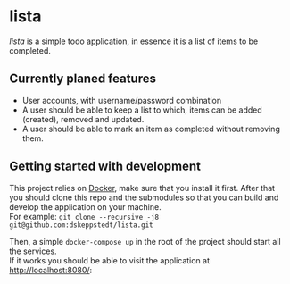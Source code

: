 # lista
_lista_ is a simple todo application, in essence it is a list of items to be completed.

## Currently planed features

* User accounts, with username/password combination
* A user should be able to keep a list to which, items can be added (created), removed and updated.
* A user should be able to mark an item as completed without removing them.

## Getting started with development
This project relies on [Docker](https://www.docker.com/), make sure that you install it first.
After that you should clone this repo and the submodules so that you can build and develop the application on your machine.  
For example: `git clone --recursive -j8 git@github.com:dskeppstedt/lista.git`  

Then, a simple `docker-compose up` in the root of the project should start all the services.  
If it works you should be able to visit the application at [http://localhost:8080/](http://localhost:8080/):
